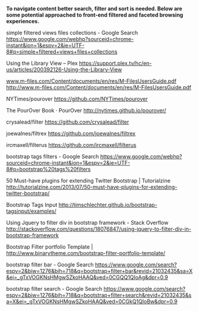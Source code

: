 **To navigate content better search, filter and sort is needed.  Below are some potential approached to front-end filtered and faceted browsing experiences.** 


simple filtered views files collections - Google Search
https://www.google.com/webhp?sourceid=chrome-instant&ion=1&espv=2&ie=UTF-8#q=simple+filtered+views+files+collections

Using the Library View – Plex
https://support.plex.tv/hc/en-us/articles/200392126-Using-the-Library-View

www.m-files.com/Content/documents/en/res/M-FilesUsersGuide.pdf
http://www.m-files.com/Content/documents/en/res/M-FilesUsersGuide.pdf

NYTimes/pourover
https://github.com/NYTimes/pourover

The PourOver Book · PourOver
http://nytimes.github.io/pourover/

crysalead/filter
https://github.com/crysalead/filter

joewalnes/filtrex
https://github.com/joewalnes/filtrex

ircmaxell/filterus
https://github.com/ircmaxell/filterus

bootstrap tags filters - Google Search
https://www.google.com/webhp?sourceid=chrome-instant&ion=1&espv=2&ie=UTF-8#q=bootstrap%20tags%20filters

50 Must-have plugins for extending Twitter Bootstrap | Tutorialzine
http://tutorialzine.com/2013/07/50-must-have-plugins-for-extending-twitter-bootstrap/

Bootstrap Tags Input
http://timschlechter.github.io/bootstrap-tagsinput/examples/

Using Jquery to filter div in bootstrap framework - Stack Overflow
http://stackoverflow.com/questions/18076847/using-jquery-to-filter-div-in-bootstrap-framework

Bootstrap Filter portfolio Template |
http://www.binarytheme.com/bootstrap-filter-portfolio-template/

bootstrap filter bar - Google Search
https://www.google.com/search?espv=2&biw=1276&bih=718&q=bootstrap+filter+bar&revid=21032435&sa=X&ei=_gTxVOGKNsHMgwSZkoHAAQ&ved=0CGQQ1QIoAg&dpr=0.9

bootstrap filter search - Google Search
https://www.google.com/search?espv=2&biw=1276&bih=718&q=bootstrap+filter+search&revid=21032435&sa=X&ei=_gTxVOGKNsHMgwSZkoHAAQ&ved=0CGkQ1QIoBw&dpr=0.9
